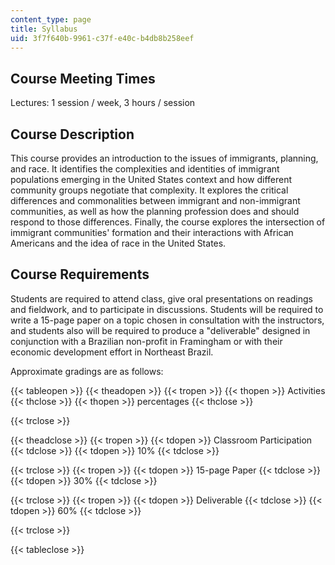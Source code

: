 ```yaml
---
content_type: page
title: Syllabus
uid: 3f7f640b-9961-c37f-e40c-b4db8b258eef
---
```


Course Meeting Times
--------------------

Lectures: 1 session / week, 3 hours / session

Course Description
------------------

This course provides an introduction to the issues of immigrants, planning, and race. It identifies the complexities and identities of immigrant populations emerging in the United States context and how different community groups negotiate that complexity. It explores the critical differences and commonalities between immigrant and non-immigrant communities, as well as how the planning profession does and should respond to those differences. Finally, the course explores the intersection of immigrant communities' formation and their interactions with African Americans and the idea of race in the United States.

Course Requirements
-------------------

Students are required to attend class, give oral presentations on readings and fieldwork, and to participate in discussions. Students will be required to write a 15-page paper on a topic chosen in consultation with the instructors, and students also will be required to produce a "deliverable" designed in conjunction with a Brazilian non-profit in Framingham or with their economic development effort in Northeast Brazil.

Approximate gradings are as follows:

{{< tableopen >}}
{{< theadopen >}}
{{< tropen >}}
{{< thopen >}}
Activities
{{< thclose >}}
{{< thopen >}}
percentages
{{< thclose >}}

{{< trclose >}}

{{< theadclose >}}
{{< tropen >}}
{{< tdopen >}}
Classroom Participation
{{< tdclose >}}
{{< tdopen >}}
10%
{{< tdclose >}}

{{< trclose >}}
{{< tropen >}}
{{< tdopen >}}
15-page Paper
{{< tdclose >}}
{{< tdopen >}}
30%
{{< tdclose >}}

{{< trclose >}}
{{< tropen >}}
{{< tdopen >}}
Deliverable
{{< tdclose >}}
{{< tdopen >}}
60%
{{< tdclose >}}

{{< trclose >}}

{{< tableclose >}}